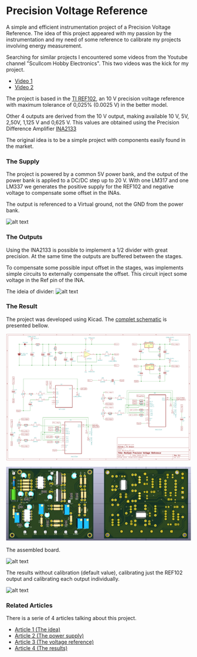 # Precision Voltage Reference

A simple and efficient instrumentation project of a Precision Voltage Reference. The idea of this project appeared with my passion by the instrumentation and my need of some reference to calibrate my projects involving energy measurement. 

Searching for similar projects I encountered some videos from the Youtube channel "Scullcom Hobby Electronics". This two videos was the kick for my project.
- [Video 1](https://youtu.be/QnH5O-AhqAU?list=PLqnWlo4M8pvoofVfDM7LorucKpwpznr12)
- [Video 2](https://youtu.be/QnH5O-AhqAU?list=PLqnWlo4M8pvoofVfDM7LorucKpwpznr12)

The project is based in the [TI REF102](http://www.ti.com/product/REF102), an 10 V precision voltage reference with maximum tolerance of 0,025% (0.0025 V) in the better model.

Other 4 outputs are derived from the 10 V output, making available 10 V, 5V, 2,50V, 1,125 V and 0,625 V.  This values are obtained using the Precision Difference Amplifier [INA2133](http://www.ti.com/product/INA2133)

The original idea is to be a simple project with components easily found in the market.

### The Supply

The project is powered by a common 5V power bank, and the output of the power bank is applied to a DC/DC step up to 20 V. With one LM317 and one LM337 we generates the positive supply for the REF102 and negative voltage to compensate some offset in the INAs.

The output is referenced to a Virtual ground, not the GND from the power bank.

![alt text](https://www.embarcados.com.br/wp-content/uploads/2016/09/ref-supply-final-273x263.png "Linear power supply")

### The Outputs

Using the INA2133 is possible to implement a 1/2 divider with great precision. At the same time the outputs are buffered between the stages.

To compensate some possible input offset in the stages, was implements simple circuits to externally compensate the offset. This circuit inject some voltage in the Ref pin of the INA.

The ideia of divider:
![alt text](https://www.embarcados.com.br/wp-content/uploads/2016/08/ref-ina-offset-696x266.png "INA 1/2 Divider")

### The Result

The project was developed using Kicad. The [complet schematic](https://github.com/agaelema/Precision-Voltage-Reference/blob/master/ref-schematic-big.png) is presented bellow.

![alt text](https://github.com/agaelema/Precision-Voltage-Reference/blob/master/ref-schematic-big.png?raw=true "Schematic")

![alt text](https://github.com/agaelema/Precision-Voltage-Reference/blob/master/ref-board-3d_compressed.jpg?raw=true "Schematic")

The assembled board.

![alt text](https://www.embarcados.com.br/wp-content/uploads/2016/09/ref-board-373x263.jpg "Assembled board")

The results without calibration (default value), calibrating just the REF102 output and calibrating each output individually.

![alt text](https://www.embarcados.com.br/wp-content/uploads/2016/09/ref-dmm-result-696x313.jpg "Assembled board")

### Related Articles

There is a serie of 4 articles talking about this project.
- [Article 1 (The idea)](https://www.embarcados.com.br/referencia-de-tensao-de-precisao-a-ideia/)
- [Article 2 (The power supply)](https://www.embarcados.com.br/desenvolvendo-a-fonte-para-referencia-de-precisao/)
- [Article 3 (The voltage reference)](https://www.embarcados.com.br/referencia-de-tensao-da-referencia-de-precisao/)
- [Article 4 (The results)](https://www.embarcados.com.br/resultados-referencia-de-precisao/)